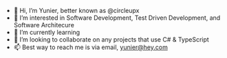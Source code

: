 - 👋 Hi, I’m Yunier, better known as @circleupx
- 👀 I’m interested in Software Development, Test Driven Development, and Software Architecure
- 🌱 I’m currently learning 
- 💞️ I’m looking to collaborate on any projects that use C# & TypeScript
- 📫 Best way to reach me is via email, yunier@hey.com

<!---
circleupx/circleupx is a ✨ special ✨ repository because its `README.md` (this file) appears on your GitHub profile.
You can click the Preview link to take a look at your changes.
--->
